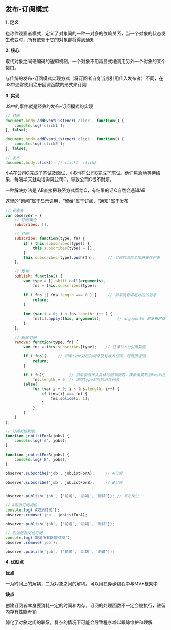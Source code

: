 ## 发布-订阅模式

**1. 定义**

也称作观察者模式，定义了对象间的一种一对多的依赖关系，当一个对象的状态发 生改变时，所有依赖于它的对象都将得到通知

**2. 核心**

取代对象之间硬编码的通知机制，一个对象不用再显式地调用另外一个对象的某个接口。

与传统的发布-订阅模式实现方式（将订阅者自身当成引用传入发布者）不同，在JS中通常使用注册回调函数的形式来订阅

**3. 实现**

JS中的事件就是经典的发布-订阅模式的实现

```javascript
// 订阅
document.body.addEventListener('click', function() {
    console.log('click1');
}, false);

document.body.addEventListener('click', function() {
    console.log('click2');
}, false);

// 发布
document.body.click(); // click1  click2
```

小A在公司C完成了笔试及面试，小B也在公司C完成了笔试。他们焦急地等待结果，每隔半天就电话询问公司C，导致公司C很不耐烦。

一种解决办法是 AB直接把联系方式留给C，有结果的话C自然会通知AB

这里的“询问”属于显示调用，“留给”属于订阅，“通知”属于发布

```javascript
// 观察者
var observer = {
    // 订阅集合
    subscribes: [],

    // 订阅
    subscribe: function(type, fn) {
        if (!this.subscribes[type]) {
            this.subscribes[type] = [];
        }
        this.subscribes[type].push(fn);      // 订阅的消息添加进缓存列表
    },

    // 发布
    publish: function() {
        var type = [].shift.call(arguments),
            fns = this.subscribes[type];
        
        if (!fns || fns.length === 0 ) {     // 如果没有绑定对应的消息
            return;
        }
        
        for (var i = 0; i < fns.length; i++ ) {
            fns[i].apply(this, arguments);       // arguments 是发布时携带的信息参数
        }
    },
    
    // 删除订阅
    remove: function(type, fn) {
        var fns = this.subscribes[type];    // 注意fns为引用类型

        if (!fns){     // 如果type对应的消息没有被人订阅，则直接返回
            return;
        }

        if (!fn){           // 如果没有传入具体的回调函数，表示需要取消key对应消息的所有订阅
            fns.length = 0  // 清空type对应的消息列表
        }else{
            for (var i = 0; i < fns.length; i++) {
                if (fns[i] === fn) {
                    fns.splice(i, 1);
                }
            }
        }
    }
};

// 订阅岗位列表
function jobListForA(jobs) {
    console.log('A', jobs);
}

function jobListForB(jobs) {
    console.log('B', jobs);
}

observer.subscribe('job', jobListForA);     // A订阅

observer.subscribe('job', jobListForB);     // B订阅


observer.publish('job', ['前端', '后端', '测试']); // 发布岗位

// A取消订阅岗位
console.log('A取消订阅');
observer.remove('job', jobListForA);

observer.publish('job', ['前端', '后端', '测试']);

// 取消所有岗位订阅
console.log('取消所有岗位订阅');
observer.remove('job');

observer.publish('job', ['前端', '后端', '测试']);
```

**4. 优缺点**

**优点**

一为时间上的解耦，二为对象之间的解耦。可以用在异步编程中与MV*框架中

**缺点**

创建订阅者本身要消耗一定的时间和内存，订阅的处理函数不一定会被执行，驻留内存有性能开销

弱化了对象之间的联系，复杂的情况下可能会导致程序难以跟踪维护和理解